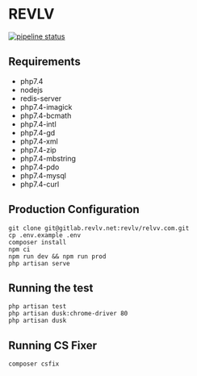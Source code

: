 # REVLV

[![pipeline status](https://gitlab.revlv.net/revlv/revlv.com/badges/master/pipeline.svg)](https://gitlab.revlv.net/revlv/revlv.com/commits/master)

## Requirements

* php7.4
* nodejs
* redis-server
* php7.4-imagick
* php7.4-bcmath
* php7.4-intl
* php7.4-gd
* php7.4-xml
* php7.4-zip
* php7.4-mbstring
* php7.4-pdo
* php7.4-mysql
* php7.4-curl

## Production Configuration

    git clone git@gitlab.revlv.net:revlv/relvv.com.git
    cp .env.example .env
    composer install
    npm ci
    npm run dev && npm run prod
    php artisan serve

## Running the test

    php artisan test
    php artisan dusk:chrome-driver 80
    php artisan dusk

## Running CS Fixer

    composer csfix

